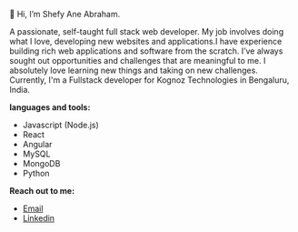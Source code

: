 👋 Hi, I’m Shefy Ane Abraham.

A passionate, self-taught full stack web developer. My job involves doing what I love, developing new websites and applications.I have experience building rich web applications and software from the scratch. I’ve always sought out opportunities and challenges that are meaningful to me. I absolutely love learning new things and taking on new challenges. Currently, I'm a Fullstack developer for Kognoz Technologies in Bengaluru, India.

**languages and tools:**  
- Javascript (Node.js)
- React
- Angular
- MySQL
- MongoDB
- Python

**Reach out to me:**  
- [Email](mailto:shefyaneabraham@gmail.com)
- [Linkedin](https://www.linkedin.com/in/shefyaneabraham/)

<!---
shefyaneabraham/shefyaneabraham is a ✨ special ✨ repository because its `README.md` (this file) appears on your GitHub profile.
You can click the Preview link to take a look at your changes.
--->
